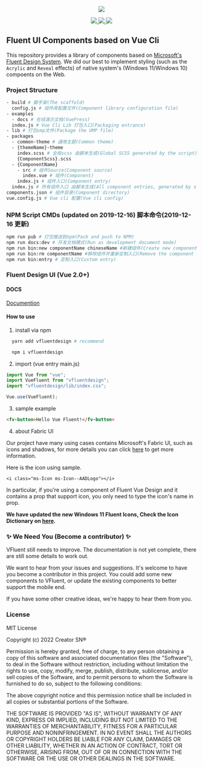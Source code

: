 <p align="center">
    <img src="./examples/assert/logo/VFluent.png"/>
</div>

<p align="center">
    <a href="LICENSE">
      <img src="https://img.shields.io/badge/License-MIT-yellow.svg">
    </a>
    <a href="BUILD">
      <img src="https://travis-ci.com/aleversn/VFluent.svg?branch=master">
    </a>
    <a href="">
      <img src="https://img.shields.io/npm/dw/vfluentdesign">
    </a>
</p>

## Fluent UI Components based on Vue Cli
This repository provides a library of components based on [Microsoft's Fluent Design System](https://developer.microsoft.com/en-us/fluentui#/). We did our best to implement styling (such as the `Acrylic` and `Reveal` effects) of native system's (Windows 11/Windows 10) compoents on the Web.

### Project Structure

```bash
- build # 脚手架(The scaffold)
  config.js # 组件库配置文件(Component library configuration file)
- examples
  - docs # 在线演示文档(VuePress)
  index.js # Vue Cli Lib 打包入口(Packaging entrance)
- lib # 打包ump文件(Package the UMP file)
- packages
  - common-theme # 通用主题(Common theme)
  - {themeName}-theme
    index.scss # 全局scss 由脚本生成(Global SCSS generated by the script)
    {ComponentScss}.scss
  - {ComponentName}
    - src # 组件Source(Component source)
      index.vue # 组件(Component)
    index.js # 组件入口(Component entry)
  index.js # 所有组件入口 由脚本生成(All component entries, generated by scripts)
components.json # 组件目录(Component directory)
vue.config.js # Vue cli 配置(Vue cli config)
```

### NPM Script CMDs (updated on 2019-12-16) 脚本命令(2019-12-16 更新)

```bash
npm run pub # 打包推送到npm(Pack and push to NPM)
npm run docs:dev # 开发文档模式(Run as development document mode)
npm run bin:new componentName chineseName #新建组件(Create new component)
npm run bin:rm componentName #移除组件并重新定制入口(Remove the component and re-customize the entry)
npm run bin:entry # 定制入口(Custom entry)
```

### Fluent Design UI (Vue 2.0+)

#### DOCS

[Documention](https://aleversn.github.io/VFluent)

#### How to use

1. install via npm

```bash
  yarn add vfluentdesign # recommend
```

```bash
  npm i vfluentdesign
```

2. import (vue entry main.js)

```js
import Vue from "vue";
import VueFluent from "vfluentdesign";
import "vfluentdesign/lib/index.css";

Vue.use(VueFluent);
```

3. sample example

```html
<fv-button>Hello Vue Fluent!</fv-button>
```

4. about Fabric UI

Our project have many using cases contains Microsoft's Fabric UI, such as icons and shadows, for more details you can click <a href="https://developer.microsoft.com/en-us/fabric#/styles">here</a> to get more information.

Here is the icon using sample.

```vue
<i class="ms-Icon ms-Icon--AADLogo"></i>
```

In particular, if you're using a component of Fluent Vue Design and it contains a prop that support icon, you only need to type the icon's name in prop.

**We have updated the new Windows 11 Fluent Icons, Check the Icon Dictionary on <a href="https://docs.microsoft.com/en-us/windows/apps/design/style/segoe-fluent-icons-font">here</a>.**

### ✨ We Need You (Become a contributor) ✨
VFluent still needs to improve. The documentation is not yet complete, there are still some details to work out.

We want to hear from your issues and suggestions. It's welcome to have you become a contributor in this project. You could add some new components to VFluent, or update the existing components to better support the mobile end.

If you have some other creative ideas, we're happy to hear them from you.

### License

MIT License

Copyright (c) 2022 Creator SN®

Permission is hereby granted, free of charge, to any person obtaining a copy
of this software and associated documentation files (the "Software"), to deal
in the Software without restriction, including without limitation the rights
to use, copy, modify, merge, publish, distribute, sublicense, and/or sell
copies of the Software, and to permit persons to whom the Software is
furnished to do so, subject to the following conditions:

The above copyright notice and this permission notice shall be included in all
copies or substantial portions of the Software.

THE SOFTWARE IS PROVIDED "AS IS", WITHOUT WARRANTY OF ANY KIND, EXPRESS OR
IMPLIED, INCLUDING BUT NOT LIMITED TO THE WARRANTIES OF MERCHANTABILITY,
FITNESS FOR A PARTICULAR PURPOSE AND NONINFRINGEMENT. IN NO EVENT SHALL THE
AUTHORS OR COPYRIGHT HOLDERS BE LIABLE FOR ANY CLAIM, DAMAGES OR OTHER
LIABILITY, WHETHER IN AN ACTION OF CONTRACT, TORT OR OTHERWISE, ARISING FROM,
OUT OF OR IN CONNECTION WITH THE SOFTWARE OR THE USE OR OTHER DEALINGS IN THE
SOFTWARE.
